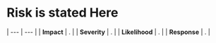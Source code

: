 # Risk is stated Here
| --- | --- | 
| **Impact** | . |
| **Severity** | . |
| **Likelihood** | . |
| **Response** | . |

